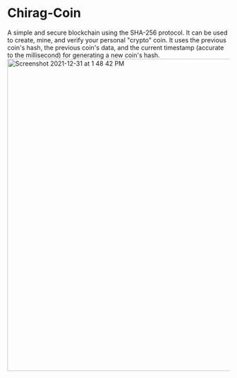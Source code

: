 # Chirag-Coin

A simple and secure blockchain using the SHA-256 protocol. It can be used to create, mine, and verify your personal "crypto" coin. It uses the previous coin's hash, the previous coin's data, and the current timestamp (accurate to the millisecond) for generating a new coin's hash. 
<img width="707" alt="Screenshot 2021-12-31 at 1 48 42 PM" src="https://user-images.githubusercontent.com/64469853/147812026-53123a67-1dde-45b4-ae75-5028e829927c.png">
